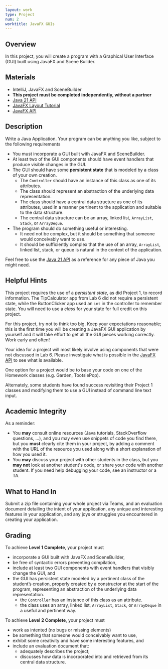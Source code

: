```yaml
---
layout: work
type: Project
num: 2
worktitle: JavaFX GUIs
---
```


## Overview

In this project, you will create a program with a Graphical User
Interface (GUI) built using JavaFX and Scene Builder.

## Materials

-   IntelliJ, JavaFX and SceneBuilder
-   **This project must be completed independently, without a partner**
-   [Java 21 API](https://docs.oracle.com/en/java/javase/21/docs/api/index.html)
-   [JavaFX Layout Tutorial](https://www.vojtechruzicka.com/javafx-layouts-basic/)
-   [JavaFX API](https://openjfx.io/javadoc/21/)
<!-- -   [Sample Pig Game Project](../code/151-pig.zip) -->

## Description

Write a Java Application. Your program can be anything you like, subject
to the following requirements

-   You must incorporate a GUI built with JavaFX and SceneBuilder.
-   At least two of the GUI components should have event handlers that
    produce visible changes in the GUI.
-   The GUI should have some **persistent state** that is modeled by a class
    of your own creation. 
    - The `Controller` should have an instance of this class as one of its attributes.
    - The class should represent an abstraction of the underlying data representation. 
    - The class should have a central data structure as one of its attributes, used in a manner pertinent to the application and suitable to the data structure.
    - The central data structure can be an array, linked list, `ArrayList`, `Stack`, or `ArrayDeque`.
-   The program should do something useful or interesting. 
    - It need not be complex, but it should be something that someone would conceivably want to use. 
    - It should be sufficiently complex that the use of an array, `ArrayList`, linked list, stack, or queue is natural in the context of the application.

Feel free to use the [Java 21 API](https://docs.oracle.com/en/java/javase/21/docs/api/index.html) as a reference for any
piece of Java you might need.

## Helpful Hints

This project requires the use of a *persistent state*, as did Project 1, to
record information. The TipCalculator app from Lab 6 did not require a persistent
state, while the ButtonClicker app used an `int` in the controller to remember
state. You will need to use a *class* for your state for full credit on this project.

For this project, try not to think too big. Keep your expectations reasonable; this is
the first time you will be creating a JavaFX GUI application by yourself and it will
take effort to get all the GUI pieces working correctly. Work early and often!

Your idea for a project will most likely involve using components that were not discussed in Lab 6. Please investigate what is possible in the
[JavaFX API](https://openjfx.io/javadoc/21/) to see what is available.

One option for a project would be to base your code on one of the Homework classes (e.g. Garden, TootsiePop).

Alternately, some students have found success revisiting their Project 1 classes and modifying them to use a GUI instead of command line text input.

## Academic Integrity

As a reminder:

-   You **may** consult online resources (Java tutorials, StackOverflow
    questions, ...), and you may even use snippets of code you find
    there, but you **must** clearly cite them in your project, by adding
    a comment with the URL of the resource you used along with a short
    explanation of how you used it.
-   You **may** discuss your project with other students in the class,
    but you **may not** look at another student's code, or share your
    code with another student. If you need help debugging your code, see
    an instructor or a TA.

## What to Hand In

Submit a zip file containing your whole project via Teams, and an
evaluation document detailing the intent of your application, any unique
and interesting features in your application, and any joys or struggles
you encountered in creating your application.

## Grading

To achieve **Level 1 Complete**, your project must 
* incorporate a GUI built with JavaFX and SceneBuilder,
* be free of syntactic errors preventing compilation,
* include at least two GUI components with event handlers that visibly change the GUI, and                  
* the GUI has persistent state modeled by a pertinent class of the student’s creation, properly created by a constructor at the start of the program, representing an abstraction of the underlying data representation.
  * the `Controller` has an instance of this class as an attribute.
  * the class uses an array, linked list, `ArrayList`, `Stack`, or `ArrayDeque` in a useful and pertinent way.
  
To achieve **Level 2 Complete**, your project must
* work as intented (no bugs or missing elements)
* be something that someone would conceivably want to use,
* exhibit some creativity and have some interesting features, and
* include an evaluation document that:
  * adequately describes the project;
  * discusses how data is incorporated into and retrieved from its central data structure.
